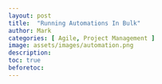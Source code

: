```yaml
---
layout: post
title:  "Running Automations In Bulk"
author: Mark
categories: [ Agile, Project Management ]
image: assets/images/automation.png
description: 
toc: true
beforetoc: 
---
```

<!--stackedit_data:
eyJoaXN0b3J5IjpbLTEyNDE1NTQyNTVdfQ==
-->
